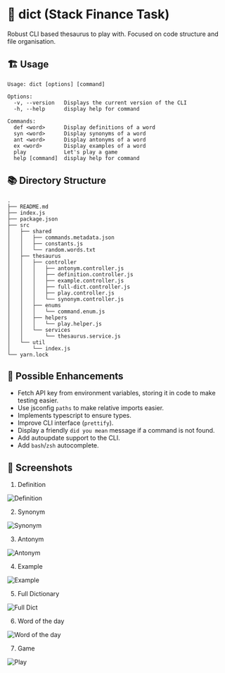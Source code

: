 # 🔨 dict (Stack Finance Task)

Robust CLI based thesaurus to play with. Focused on code structure and file organisation.

## 🏗 Usage
```
Usage: dict [options] [command]

Options:
  -v, --version   Displays the current version of the CLI
  -h, --help      display help for command

Commands:
  def <word>      Display definitions of a word
  syn <word>      Display synonyms of a word
  ant <word>      Display antonyms of a word
  ex <word>       Display examples of a word
  play            Let's play a game
  help [command]  display help for command
```

## 📚 Directory Structure
```
.
├── README.md
├── index.js
├── package.json
├── src
│   ├── shared
│   │   ├── commands.metadata.json
│   │   ├── constants.js
│   │   └── random.words.txt
│   ├── thesaurus
│   │   ├── controller
│   │   │   ├── antonym.controller.js
│   │   │   ├── definition.controller.js
│   │   │   ├── example.controller.js
│   │   │   ├── full-dict.controller.js
│   │   │   ├── play.controller.js
│   │   │   └── synonym.controller.js
│   │   ├── enums
│   │   │   └── command.enum.js
│   │   ├── helpers
│   │   │   └── play.helper.js
│   │   └── services
│   │       └── thesaurus.service.js
│   └── util
│       └── index.js
└── yarn.lock
```

## 📣 Possible Enhancements
- Fetch API key from environment variables, storing it in code to make testing easier.
- Use jsconfig `paths` to make relative imports easier.
- Implements typescript to ensure types.
- Improve CLI interface (`prettify`).
- Display a friendly `did you mean` message if a command is not found.
- Add autoupdate support to the CLI.
- Add `bash`/`zsh` autocomplete.

## 🌈 Screenshots

1. Definition

![Definition](https://i.ibb.co/186dpSz/Screenshot-2021-04-05-at-11-02-18-PM.png)

2. Synonym

![Synonym](https://i.ibb.co/cY37NWn/Screenshot-2021-04-05-at-11-09-58-PM.png)

3. Antonym

![Antonym](https://i.ibb.co/7SQLvjN/Screenshot-2021-04-05-at-11-12-36-PM.png)

4. Example

![Example](https://i.ibb.co/kQck0t7/Screenshot-2021-04-05-at-11-13-55-PM.png)

5. Full Dictionary

![Full Dict](https://i.ibb.co/TB8mnvK/Screenshot-2021-04-05-at-11-17-23-PM.png)

6. Word of the day

![Word of the day](https://i.ibb.co/kBXyt2B/Screenshot-2021-04-05-at-11-15-46-PM.png)

7. Game

![Play](https://i.ibb.co/rdnhPMf/Screenshot-2021-04-05-at-11-19-37-PM.png)
